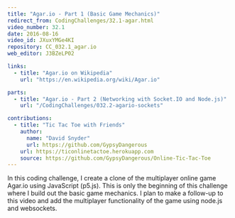 ```yaml
---
title: "Agar.io - Part 1 (Basic Game Mechanics)"
redirect_from: CodingChallenges/32.1-agar.html
video_number: 32.1
date: 2016-08-16
video_id: JXuxYMGe4KI
repository: CC_032.1_agar.io
web_editor: J3BZeLP02

links:
  - title: "Agar.io on Wikipedia"
    url: "https://en.wikipedia.org/wiki/Agar.io"

parts:
  - title: "Agar.io - Part 2 (Networking with Socket.IO and Node.js)"
    url: "/CodingChallenges/032.2-agario-sockets"

contributions:
  - title: "Tic Tac Toe with Friends"
    author:
      name: "David Snyder"
      url: https://github.com/GypsyDangerous
    url: https://ticonlinetactoe.herokuapp.com
    source: https://github.com/GypsyDangerous/Online-Tic-Tac-Toe
---
```


In this coding challenge, I create a clone of the multiplayer online game Agar.io using JavaScript (p5.js). This is only the beginning of this challenge where I build out the basic game mechanics. I plan to make a follow-up to this video and add the multiplayer functionality of the game using node.js and websockets.
